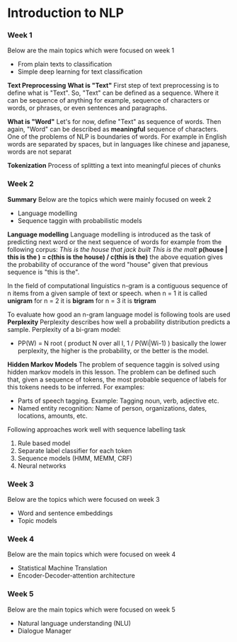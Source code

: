 # Introduction to NLP


### Week 1 
Below are the main topics which were focused on week 1
- From plain texts to classification
- Simple deep learning for text classification

__Text Preprocessing__
__What is "Text"__
First step of text preprocessing is to define what is "Text". So, "Text" can be defined as a sequence. Where it can be sequence of anything for example, sequence of characters or words, or  phrases, or even sentences and paragraphs. 

__What is "Word"__
Let's for now, define "Text" as sequence of words. Then again, "Word" can be described as __meaningful__ sequence of characters. One of the problems of NLP is boundaries of words. For example in English words are separated by spaces, but in languages like chinese and japanese, words are not separat

__Tokenization__
Process of splitting a text into meaningful pieces of chunks 


### Week 2

__Summary__
Below are the topics which were mainly focused on week 2
- Language modelling
- Sequence taggin with probabilistic models

__Language modelling__
Language modelling is introduced as the task of predicting next word or the next sequence of words
for example from the following corpus:
*This is the house that jack built
This is the malt*
__p(house | this is the ) = c(this is the house) / c(this is the)__
the above equation gives the probability of occurance of the word "house" given that previous sequence is "this is the".

In the field of computational linguistics n-gram is a contiguous sequence of n items from a given sample of text or speech. 
when n = 1
it is called __unigram__ for n = 2 it is __bigram__ for n = 3 it is __trigram__

To evaluate how good an n-gram language model is following tools are used
__Perplexity__
Perplexity describes how well a probability distribution predicts a sample. 
Perplexity of a bi-gram model: 
-   PP(W) = N root ( product N over all I, 1 / P(Wi|Wi-1) )
basically the lower perplexity, the higher is the probability, or the better is the model.



__Hidden Markov Models__
The problem of sequence taggin is solved using hidden markov models in this lesson. The problem can be defined such that, given a sequence of tokens, the most probable sequence of labels for this tokens needs to be inferred. 
For examples: 
- Parts of speech tagging. Example: Tagging noun, verb, adjective etc.
- Named entity recognition: Name of person, organizations, dates, locations, amounts, etc.

Following approaches work well with sequence labelling task
1. Rule based model
2. Separate label classifier for each token
3. Sequence models (HMM, MEMM, CRF)
4. Neural networks

### Week 3

Below are the topics which were focused on week 3
- Word and sentence embeddings
- Topic models


### Week 4
Below are the main topics which were focused on week 4
- Statistical Machine Translation
- Encoder-Decoder-attention architecture


### Week 5
Below are the main topics which were focused on week 5 
- Natural language understanding (NLU)
- Dialogue Manager
